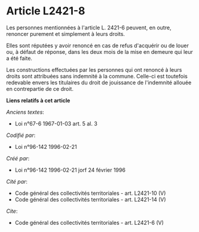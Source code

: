 # Article L2421-8

Les personnes mentionnées à l'article L. 2421-6 peuvent, en outre, renoncer purement et simplement à leurs droits. 

Elles sont réputées y avoir renoncé en cas de refus d'acquérir ou de louer ou, à défaut de réponse, dans les deux mois de la
mise en demeure qui leur a été faite. 

Les constructions effectuées par les personnes qui ont renoncé à leurs droits sont attribuées sans indemnité à la commune.
Celle-ci est toutefois redevable envers les titulaires du droit de jouissance de l'indemnité allouée en contrepartie de ce
droit.

**Liens relatifs à cet article**

_Anciens textes_:

  - Loi n°67-6 1967-01-03 art. 5 al. 3

_Codifié par_:

  - Loi n°96-142 1996-02-21

_Créé par_:

  - Loi n°96-142 1996-02-21 jorf 24 février 1996

_Cité par_:

  - Code général des collectivités territoriales - art. L2421-10 (V)
  - Code général des collectivités territoriales - art. L2421-14 (V)

_Cite_:

  - Code général des collectivités territoriales - art. L2421-6 (V)

